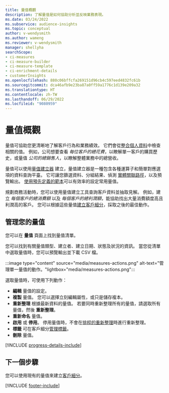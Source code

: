 ```yaml
---
title: 量值概觀
description: 了解量值是如何協助分析並反映業務表現。
ms.date: 03/24/2022
ms.subservice: audience-insights
ms.topic: conceptual
author: v-wendysmith
ms.author: wameng
ms.reviewer: v-wendysmith
manager: shellyha
searchScope:
- ci-measures
- ci-measure-builder
- ci-measure-template
- ci-enrichment-details
- customerInsights
ms.openlocfilehash: 880c06bffcfa269151d96cb4c597eed4832fc61b
ms.sourcegitcommit: dca46afb9e23ba87a0ff59a1776c1d139e209a32
ms.translationtype: HT
ms.contentlocale: zh-TW
ms.lasthandoff: 06/29/2022
ms.locfileid: "9080959"
---
```

# <a name="measures-overview"></a>量值概觀

量值可協助您更清晰地了解客戶行為和業務績效。 它們會從[整合個人資料](data-unification.md)中檢查相關的值。 例如，公司想要查看 *每位客戶的總花費*，以瞭解單一客戶的購買歷史，或量值 *公司的總銷售人*，以瞭解整體業務中的總營收。  

量值可以使用[量值建立器](measure-builder.md) 建立，量值建立器是一種包含各種運算子和簡單對應選項的資料查詢平臺。 它可讓您篩選資料、分組結果、偵測 [實體關聯路徑](relationships.md)，以及預覽輸出。 [使用預先定義的範本](measure-templates.md)可以有效率的設定常用量值。

規劃商務活動時，您可以使用量值建立工具查詢客戶資料並抽取見解。 例如，建立 *每個客戶的總消費額* 以及 *每個客戶的總利潤額*，能協助找出大量消費額度高且利潤高的客戶。 您可以根據這些量值[建立客戶細分](segments.md)，採取之後的最佳動作。

## <a name="manage-your-measures"></a>管理您的量值

您可以在 **量值** 頁面上找到量值清單。

您可以找到有關量值類型、建立者、建立日期、狀態及狀況的資訊。 當您從清單中選取量值時，您可以預覽輸出並下載 CSV 檔。

:::image type="content" source="media/measures-actions.png" alt-text="管理單一量值的動作。"lightbox="media/measures-actions.png":::

選取量值時，可使用下列動作：

- **編輯** 量值的設定。
- **複製** 量值。 您可以選擇立刻編輯屬性，或只是儲存複本。
- **重新整理** 根據最新資料的量值。 若要同時重新整理所有的量值，請選取所有量值，然後 **重新整理**。
- **重新命名** 量值。
- **啟用** 或 **停用**。 停用量值時，不會在[排程的重新整理](system.md#schedule-tab)時進行重新整理。
- **標籤** 可在客戶細分[管理標籤](work-with-tags-columns.md#manage-tags)。
- **刪除** 量值。

[!INCLUDE [progress-details-include](includes/progress-details-pane.md)]

## <a name="next-step"></a>下一個步驟

您可以使用現有的量值來建立[客戶細分](segments.md)。

[!INCLUDE [footer-include](includes/footer-banner.md)]
